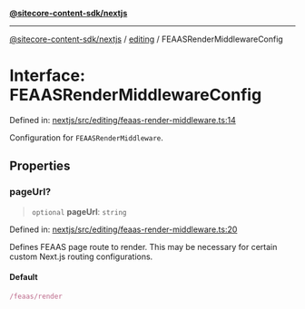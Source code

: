 [**@sitecore-content-sdk/nextjs**](../../README.md)

***

[@sitecore-content-sdk/nextjs](../../README.md) / [editing](../README.md) / FEAASRenderMiddlewareConfig

# Interface: FEAASRenderMiddlewareConfig

Defined in: [nextjs/src/editing/feaas-render-middleware.ts:14](https://github.com/Sitecore/content-sdk/blob/41c13b52df868906ffa0d42b81d2e4d21033d6c3/packages/nextjs/src/editing/feaas-render-middleware.ts#L14)

Configuration for `FEAASRenderMiddleware`.

## Properties

### pageUrl?

> `optional` **pageUrl**: `string`

Defined in: [nextjs/src/editing/feaas-render-middleware.ts:20](https://github.com/Sitecore/content-sdk/blob/41c13b52df868906ffa0d42b81d2e4d21033d6c3/packages/nextjs/src/editing/feaas-render-middleware.ts#L20)

Defines FEAAS page route to render.
This may be necessary for certain custom Next.js routing configurations.

#### Default

```ts
/feaas/render
```
